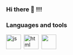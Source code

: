 ### Hi there 👋 !!!


### Languages and tools

<img src="https://cdn.jsdelivr.net/gh/devicons/devicon/icons/html5/html5-original.svg" title="js" width="40" height="40"/>&nbsp;
<img src="https://cdn.jsdelivr.net/gh/devicons/devicon/icons/css3/css3-original.svg" title="html" width="40" height="40"/>&nbsp;
<img src="https://cdn.jsdelivr.net/gh/devicons/devicon/icons/python/python-original.svg" width="40" height="40"/>

<!--
**amputators115/amputators115** is a ✨ _special_ ✨ repository because its `README.md` (this file) appears on your GitHub profile.

Here are some ideas to get you started:

- 🔭 I’m currently working on ...
- 🌱 I’m currently learning ...
- 👯 I’m looking to collaborate on ...
- 🤔 I’m looking for help with ...
- 💬 Ask me about ...
- 📫 How to reach me: ...
- 😄 Pronouns: ...
- ⚡ Fun fact: ...
-->
